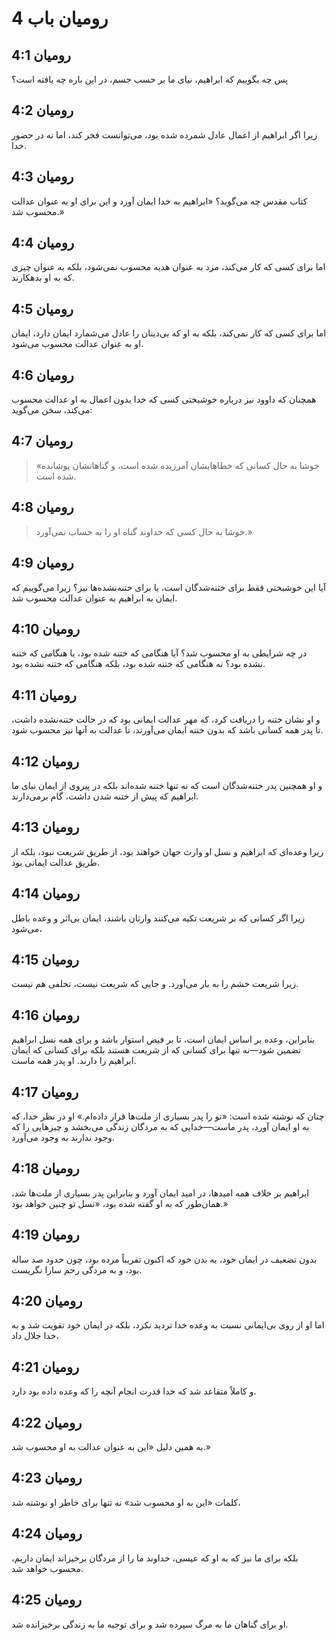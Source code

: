 # رومیان باب 4

## رومیان 4:1

پس چه بگوییم که ابراهیم، نیای ما بر حسب جسم، در این باره چه یافته است؟

## رومیان 4:2

زیرا اگر ابراهیم از اعمال عادل شمرده شده بود، می‌توانست فخر کند، اما نه در حضور خدا.

## رومیان 4:3

کتاب مقدس چه می‌گوید؟ «ابراهیم به خدا ایمان آورد و این برای او به عنوان عدالت محسوب شد.»

## رومیان 4:4

اما برای کسی که کار می‌کند، مزد به عنوان هدیه محسوب نمی‌شود، بلکه به عنوان چیزی که به او بدهکارند.

## رومیان 4:5

اما برای کسی که کار نمی‌کند، بلکه به او که بی‌دینان را عادل می‌شمارد ایمان دارد، ایمان او به عنوان عدالت محسوب می‌شود.

## رومیان 4:6

همچنان که داوود نیز درباره خوشبختی کسی که خدا بدون اعمال به او عدالت محسوب می‌کند، سخن می‌گوید:

## رومیان 4:7

> «خوشا به حال کسانی که
> خطاهایشان آمرزیده شده است،
> و گناهانشان پوشانده شده است.

## رومیان 4:8

> خوشا به حال کسی که
> خداوند گناه او را به حساب نمی‌آورد.»

## رومیان 4:9

آیا این خوشبختی فقط برای ختنه‌شدگان است، یا برای ختنه‌نشده‌ها نیز؟ زیرا می‌گوییم که ایمان به ابراهیم به عنوان عدالت محسوب شد.

## رومیان 4:10

در چه شرایطی به او محسوب شد؟ آیا هنگامی که ختنه شده بود، یا هنگامی که ختنه نشده بود؟ نه هنگامی که ختنه شده بود، بلکه هنگامی که ختنه نشده بود.

## رومیان 4:11

و او نشان ختنه را دریافت کرد، که مهر عدالت ایمانی بود که در حالت ختنه‌نشده داشت، تا پدر همه کسانی باشد که بدون ختنه ایمان می‌آورند، تا عدالت به آنها نیز محسوب شود.

## رومیان 4:12

و او همچنین پدر ختنه‌شدگان است که نه تنها ختنه شده‌اند بلکه در پیروی از ایمان نیای ما ابراهیم که پیش از ختنه شدن داشت، گام برمی‌دارند.

## رومیان 4:13

زیرا وعده‌ای که ابراهیم و نسل او وارث جهان خواهند بود، از طریق شریعت نبود، بلکه از طریق عدالت ایمانی بود.

## رومیان 4:14

زیرا اگر کسانی که بر شریعت تکیه می‌کنند وارثان باشند، ایمان بی‌اثر و وعده باطل می‌شود،

## رومیان 4:15

زیرا شریعت خشم را به بار می‌آورد. و جایی که شریعت نیست، تخلفی هم نیست.

## رومیان 4:16

بنابراین، وعده بر اساس ایمان است، تا بر فیض استوار باشد و برای همه نسل ابراهیم تضمین شود—نه تنها برای کسانی که از شریعت هستند بلکه برای کسانی که ایمان ابراهیم را دارند. او پدر همه ماست.

## رومیان 4:17

چنان که نوشته شده است: «تو را پدر بسیاری از ملت‌ها قرار داده‌ام.» او در نظر خدا، که به او ایمان آورد، پدر ماست—خدایی که به مردگان زندگی می‌بخشد و چیزهایی را که وجود ندارند به وجود می‌آورد.

## رومیان 4:18

ابراهیم بر خلاف همه امیدها، در امید ایمان آورد و بنابراین پدر بسیاری از ملت‌ها شد، همان‌طور که به او گفته شده بود، «نسل تو چنین خواهد بود.»

## رومیان 4:19

بدون تضعیف در ایمان خود، به بدن خود که اکنون تقریباً مرده بود، چون حدود صد ساله بود، و به مردگی رحم سارا نگریست.

## رومیان 4:20

اما او از روی بی‌ایمانی نسبت به وعده خدا تردید نکرد، بلکه در ایمان خود تقویت شد و به خدا جلال داد،

## رومیان 4:21

و کاملاً متقاعد شد که خدا قدرت انجام آنچه را که وعده داده بود دارد.

## رومیان 4:22

به همین دلیل «این به عنوان عدالت به او محسوب شد.»

## رومیان 4:23

کلمات «این به او محسوب شد» نه تنها برای خاطر او نوشته شد،

## رومیان 4:24

بلکه برای ما نیز که به او که عیسی، خداوند ما را از مردگان برخیزاند ایمان داریم، محسوب خواهد شد.

## رومیان 4:25

او برای گناهان ما به مرگ سپرده شد و برای توجیه ما به زندگی برخیزانده شد.
